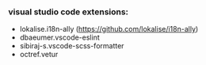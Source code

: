### visual studio code extensions:
- lokalise.i18n-ally (https://github.com/lokalise/i18n-ally)
- dbaeumer.vscode-eslint
- sibiraj-s.vscode-scss-formatter
- octref.vetur